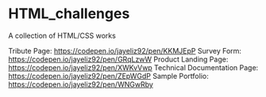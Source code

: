 # HTML_challenges
A collection of HTML/CSS works


Tribute Page: https://codepen.io/jayeliz92/pen/KKMJEpP
Survey Form: https://codepen.io/jayeliz92/pen/GRqLzwW
Product Landing Page: https://codepen.io/jayeliz92/pen/XWKvVwp
Technical Documentation Page: https://codepen.io/jayeliz92/pen/ZEpWGdP
Sample Portfolio: https://codepen.io/jayeliz92/pen/WNGwRby